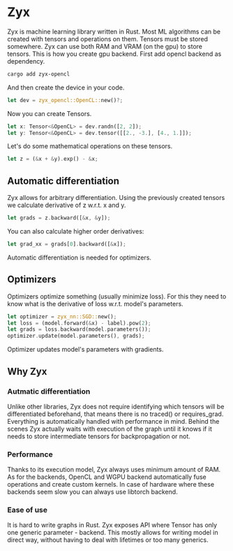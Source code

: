 # Zyx

Zyx is machine learning library written in Rust.
Most ML algorithms can be created with tensors and operations on them.
Tensors must be stored somewhere. Zyx can use both RAM and VRAM (on the gpu) to store tensors.
This is how you create gpu backend. First add opencl backend as dependency.
```bash
cargo add zyx-opencl
```
And then create the device in your code.
```rust
let dev = zyx_opencl::OpenCL::new()?;
```
Now you can create Tensors.
```rust
let x: Tensor<&OpenCL> = dev.randn([2, 2]);
let y: Tensor<&OpenCL> = dev.tensor([[2., -3.], [4., 1.]]);
```
Let's do some mathematical operations on these tensors.
```rust
let z = (&x + &y).exp() - &x;
```

## Automatic differentiation

Zyx allows for arbitrary differentiation. Using the previously created tensors we calculate derivative of z w.r.t. x and y.
```rust
let grads = z.backward([&x, &y]);
```
You can also calculate higher order derivatives:
```rust
let grad_xx = grads[0].backward([&x]);
```
Automatic differentiation is needed for optimizers.

## Optimizers

Optimizers optimize something (usually minimize loss). For this they need to know what is the derivative of loss w.r.t. model's parameters.
```rust
let optimizer = zyx_nn::SGD::new();
let loss = (model.forward(&x) - label).pow(2);
let grads = loss.backward(model.parameters());
optimizer.update(model.parameters(), grads);
```
Optimizer updates model's parameters with gradients.

## Why Zyx

### Autmatic differentiation

Unlike other libraries, Zyx does not require identifying which tensors will be differentiated beforehand,
that means there is no traced() or requires_grad. Everything is automatically handled with performance in mind.
Behind the scenes Zyx actually waits with execution of the graph until it knows if it needs to store intermediate tensors
for backpropagation or not.

### Performance

Thanks to its execution model, Zyx always uses minimum amount of RAM.
As for the backends, OpenCL and WGPU backend automatically fuse operations and create custom kernels.
In case of hardware where these backends seem slow you can always use libtorch backend.

### Ease of use

It is hard to write graphs in Rust. Zyx exposes API where Tensor has only one generic parameter - backend. This mostly
allows for writing model in direct way, without having to deal with lifetimes or too many generics.
